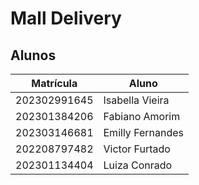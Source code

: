 # Mall Delivery

## Alunos
| Matrícula | Aluno              |
|-----------|--------------------|
| 202302991645 | Isabella Vieira   |
| 202301384206 | Fabiano Amorim   |
| 202303146681 | Emilly Fernandes   |
| 202208797482 | Victor Furtado   |
| 202301134404 | Luiza Conrado   |

